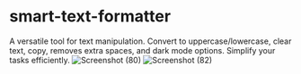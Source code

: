 # smart-text-formatter

A versatile tool for text manipulation. Convert to uppercase/lowercase, clear text, copy, removes extra spaces, and dark mode options. Simplify your tasks efficiently. 
![Screenshot (80)](https://github.com/Garry167/Smart-Text-Formatter/assets/113163142/c9d767e7-1096-4521-b741-bc24cd89fa4a)
![Screenshot (82)](https://github.com/Garry167/Smart-Text-Formatter/assets/113163142/7e60c196-9034-49ae-a216-4661a5533342)

